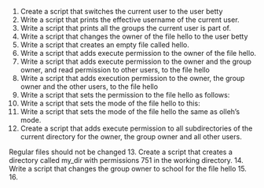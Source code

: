 1. Create a script that switches the current user to the user betty
2. Write a script that prints the effective username of the current user.
3. Write a script that prints all the groups the current user is part of.
4. Write a script that changes the owner of the file hello to the user betty
5. Write a script that creates an empty file called hello.
6. Write a script that adds execute permission to the owner of the file hello.
7. Write a script that adds execute permission to the owner and the group owner, and read permission to other users, to the file hello
8. Write a script that adds execution permission to the owner, the group owner and the other users, to the file hello
9. Write a script that sets the permission to the file hello as follows:
10. Write a script that sets the mode of the file hello to this:
11. Write a script that sets the mode of the file hello the same as olleh’s mode.
12. Create a script that adds execute permission to all subdirectories of the current directory for the owner, the group owner and all other users.

Regular files should not be changed
13. Create a script that creates a directory called my\_dir with permissions 751 in the working directory.
14. Write a script that changes the group owner to school for the file hello
15. 
16.
